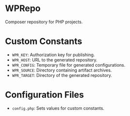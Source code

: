 # WPRepo

Composer repository for PHP projects.


# Custom Constants

- `WPR_KEY`: Authorization key for publishing.
- `WPR_HOST`: URL to the generated repository.
- `WPR_CONFIG`: Temporary file for generated configurations.
- `WPR_SOURCE`: Directory containing artifact archives.
- `WPR_TARGET`: Directory of the generated repository.


# Configuration Files

- `config.php`: Sets values for custom constants.
